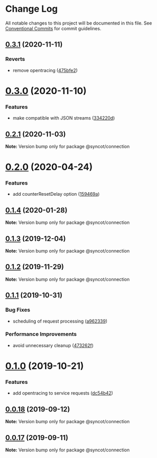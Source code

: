 # Change Log

All notable changes to this project will be documented in this file.
See [Conventional Commits](https://conventionalcommits.org) for commit guidelines.

## [0.3.1](https://github.com/SyncOT/SyncOT/compare/@syncot/connection@0.3.0...@syncot/connection@0.3.1) (2020-11-11)


### Reverts

* remove opentracing ([475bfe2](https://github.com/SyncOT/SyncOT/commit/475bfe270470baa330141d539be8c3cb13c3270e))





# [0.3.0](https://github.com/SyncOT/SyncOT/compare/@syncot/connection@0.2.1...@syncot/connection@0.3.0) (2020-11-10)


### Features

* make compatible with JSON streams ([334220d](https://github.com/SyncOT/SyncOT/commit/334220d9e2fdd8af0f801a785230132913c68373))





## [0.2.1](https://github.com/SyncOT/SyncOT/compare/@syncot/connection@0.2.0...@syncot/connection@0.2.1) (2020-11-03)

**Note:** Version bump only for package @syncot/connection





# [0.2.0](https://github.com/SyncOT/SyncOT/compare/@syncot/connection@0.1.4...@syncot/connection@0.2.0) (2020-04-24)


### Features

* add counterResetDelay option ([159469a](https://github.com/SyncOT/SyncOT/commit/159469ad2db1835eaffaaa3a50a43e882c662b78))





## [0.1.4](https://github.com/SyncOT/SyncOT/compare/@syncot/connection@0.1.3...@syncot/connection@0.1.4) (2020-01-28)

**Note:** Version bump only for package @syncot/connection





## [0.1.3](https://github.com/SyncOT/SyncOT/compare/@syncot/connection@0.1.2...@syncot/connection@0.1.3) (2019-12-04)

**Note:** Version bump only for package @syncot/connection





## [0.1.2](https://github.com/SyncOT/SyncOT/compare/@syncot/connection@0.1.1...@syncot/connection@0.1.2) (2019-11-29)

**Note:** Version bump only for package @syncot/connection





## [0.1.1](https://github.com/SyncOT/SyncOT/compare/@syncot/connection@0.1.0...@syncot/connection@0.1.1) (2019-10-31)


### Bug Fixes

* scheduling of request processing ([a962339](https://github.com/SyncOT/SyncOT/commit/a962339f7c8f13367b9e2c23a09f9fad7616dffd))


### Performance Improvements

* avoid unnecessary cleanup ([473262f](https://github.com/SyncOT/SyncOT/commit/473262fea8fa290c5a108b3c3521997703797189))





# [0.1.0](https://github.com/SyncOT/SyncOT/compare/@syncot/connection@0.0.18...@syncot/connection@0.1.0) (2019-10-21)


### Features

* add opentracing to service requests ([dc54b42](https://github.com/SyncOT/SyncOT/commit/dc54b42273e6148f2a3c001c36072957c7cdb661))





## [0.0.18](https://github.com/SyncOT/SyncOT/compare/@syncot/connection@0.0.17...@syncot/connection@0.0.18) (2019-09-12)

**Note:** Version bump only for package @syncot/connection





## [0.0.17](https://github.com/SyncOT/SyncOT/compare/@syncot/connection@0.0.16...@syncot/connection@0.0.17) (2019-09-11)

**Note:** Version bump only for package @syncot/connection
